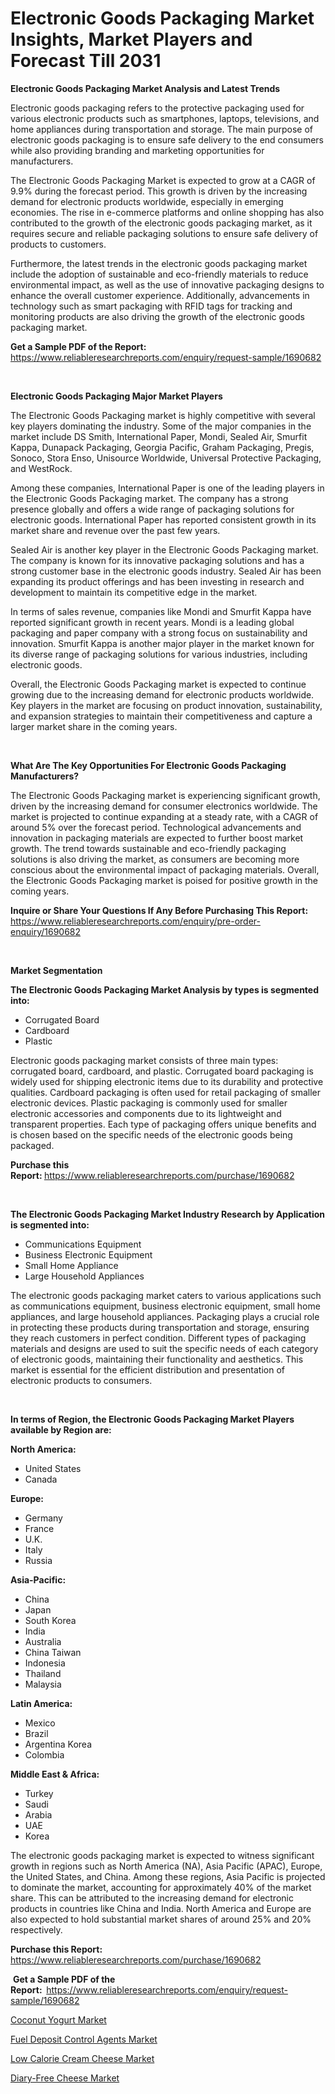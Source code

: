 <p><h1>Electronic Goods Packaging Market Insights, Market Players and Forecast Till 2031</h1></p><p><strong>Electronic Goods Packaging Market Analysis and Latest Trends</strong></p>
<p><p>Electronic goods packaging refers to the protective packaging used for various electronic products such as smartphones, laptops, televisions, and home appliances during transportation and storage. The main purpose of electronic goods packaging is to ensure safe delivery to the end consumers while also providing branding and marketing opportunities for manufacturers.</p><p>The Electronic Goods Packaging Market is expected to grow at a CAGR of 9.9% during the forecast period. This growth is driven by the increasing demand for electronic products worldwide, especially in emerging economies. The rise in e-commerce platforms and online shopping has also contributed to the growth of the electronic goods packaging market, as it requires secure and reliable packaging solutions to ensure safe delivery of products to customers.</p><p>Furthermore, the latest trends in the electronic goods packaging market include the adoption of sustainable and eco-friendly materials to reduce environmental impact, as well as the use of innovative packaging designs to enhance the overall customer experience. Additionally, advancements in technology such as smart packaging with RFID tags for tracking and monitoring products are also driving the growth of the electronic goods packaging market.</p></p>
<p><strong>Get a Sample PDF of the Report:&nbsp;</strong> <a href="https://www.reliableresearchreports.com/enquiry/request-sample/1690682">https://www.reliableresearchreports.com/enquiry/request-sample/1690682</a></p>
<p>&nbsp;</p>
<p><strong>Electronic Goods Packaging Major Market Players</strong></p>
<p><p>The Electronic Goods Packaging market is highly competitive with several key players dominating the industry. Some of the major companies in the market include DS Smith, International Paper, Mondi, Sealed Air, Smurfit Kappa, Dunapack Packaging, Georgia Pacific, Graham Packaging, Pregis, Sonoco, Stora Enso, Unisource Worldwide, Universal Protective Packaging, and WestRock.</p><p>Among these companies, International Paper is one of the leading players in the Electronic Goods Packaging market. The company has a strong presence globally and offers a wide range of packaging solutions for electronic goods. International Paper has reported consistent growth in its market share and revenue over the past few years.</p><p>Sealed Air is another key player in the Electronic Goods Packaging market. The company is known for its innovative packaging solutions and has a strong customer base in the electronic goods industry. Sealed Air has been expanding its product offerings and has been investing in research and development to maintain its competitive edge in the market.</p><p>In terms of sales revenue, companies like Mondi and Smurfit Kappa have reported significant growth in recent years. Mondi is a leading global packaging and paper company with a strong focus on sustainability and innovation. Smurfit Kappa is another major player in the market known for its diverse range of packaging solutions for various industries, including electronic goods.</p><p>Overall, the Electronic Goods Packaging market is expected to continue growing due to the increasing demand for electronic products worldwide. Key players in the market are focusing on product innovation, sustainability, and expansion strategies to maintain their competitiveness and capture a larger market share in the coming years.</p></p>
<p>&nbsp;</p>
<p><strong>What Are The Key Opportunities For Electronic Goods Packaging Manufacturers?</strong></p>
<p><p>The Electronic Goods Packaging market is experiencing significant growth, driven by the increasing demand for consumer electronics worldwide. The market is projected to continue expanding at a steady rate, with a CAGR of around 5% over the forecast period. Technological advancements and innovation in packaging materials are expected to further boost market growth. The trend towards sustainable and eco-friendly packaging solutions is also driving the market, as consumers are becoming more conscious about the environmental impact of packaging materials. Overall, the Electronic Goods Packaging market is poised for positive growth in the coming years.</p></p>
<p><strong>Inquire or Share Your Questions If Any Before Purchasing This Report:</strong> <a href="https://www.reliableresearchreports.com/enquiry/pre-order-enquiry/1690682">https://www.reliableresearchreports.com/enquiry/pre-order-enquiry/1690682</a></p>
<p>&nbsp;</p>
<p><strong>Market Segmentation</strong></p>
<p><strong>The Electronic Goods Packaging Market Analysis by types is segmented into:</strong></p>
<p><ul><li>Corrugated Board</li><li>Cardboard</li><li>Plastic</li></ul></p>
<p><p>Electronic goods packaging market consists of three main types: corrugated board, cardboard, and plastic. Corrugated board packaging is widely used for shipping electronic items due to its durability and protective qualities. Cardboard packaging is often used for retail packaging of smaller electronic devices. Plastic packaging is commonly used for smaller electronic accessories and components due to its lightweight and transparent properties. Each type of packaging offers unique benefits and is chosen based on the specific needs of the electronic goods being packaged.</p></p>
<p><strong>Purchase this Report:&nbsp;</strong><a href="https://www.reliableresearchreports.com/purchase/1690682">https://www.reliableresearchreports.com/purchase/1690682</a></p>
<p>&nbsp;</p>
<p><strong>The Electronic Goods Packaging Market Industry Research by Application is segmented into:</strong></p>
<p><ul><li>Communications Equipment</li><li>Business Electronic Equipment</li><li>Small Home Appliance</li><li>Large Household Appliances</li></ul></p>
<p><p>The electronic goods packaging market caters to various applications such as communications equipment, business electronic equipment, small home appliances, and large household appliances. Packaging plays a crucial role in protecting these products during transportation and storage, ensuring they reach customers in perfect condition. Different types of packaging materials and designs are used to suit the specific needs of each category of electronic goods, maintaining their functionality and aesthetics. This market is essential for the efficient distribution and presentation of electronic products to consumers.</p></p>
<p>&nbsp;</p>
<p><strong>In terms of Region, the Electronic Goods Packaging Market Players available by Region are:</strong></p>
<p>
    <p> <strong> North America: </strong>
        <ul>
            <li>United States</li>
            <li>Canada</li>
        </ul>
        </p> 
    <p> <strong> Europe: </strong>
        <ul>
            <li>Germany</li>
            <li>France</li>
            <li>U.K.</li>
            <li>Italy</li>
            <li>Russia</li>
        </ul>
        </p> 
    <p> <strong> Asia-Pacific: </strong>
        <ul>
            <li>China</li>
            <li>Japan</li>
            <li>South Korea</li>
            <li>India</li>
            <li>Australia</li>
            <li>China Taiwan</li>
            <li>Indonesia</li>
            <li>Thailand</li>
            <li>Malaysia</li>
        </ul>
        </p> 
    <p> <strong> Latin America: </strong>
        <ul>
            <li>Mexico</li>
            <li>Brazil</li>
            <li>Argentina Korea</li>
            <li>Colombia</li>
        </ul>
        </p> 
    <p> <strong> Middle East & Africa: </strong>
        <ul>
            <li>Turkey</li>
            <li>Saudi</li>
            <li>Arabia</li>
            <li>UAE</li>
            <li>Korea</li>
        </ul>
    </p>
    </p>
<p><p>The electronic goods packaging market is expected to witness significant growth in regions such as North America (NA), Asia Pacific (APAC), Europe, the United States, and China. Among these regions, Asia Pacific is projected to dominate the market, accounting for approximately 40% of the market share. This can be attributed to the increasing demand for electronic products in countries like China and India. North America and Europe are also expected to hold substantial market shares of around 25% and 20% respectively.</p></p>
<p><strong>Purchase this Report: </strong><a href="https://www.reliableresearchreports.com/purchase/1690682">https://www.reliableresearchreports.com/purchase/1690682</a></p>
<p>&nbsp;<strong>Get a Sample PDF of the Report:&nbsp;&nbsp;</strong><a href="https://www.reliableresearchreports.com/enquiry/request-sample/1690682">https://www.reliableresearchreports.com/enquiry/request-sample/1690682</a></p>
<p><strong></strong></p>
<p><p><a href="https://view.publitas.com/reportprime-1/coconut-yogurt-market-growth-market-trends-covid-19-impact-and-forecasts-for-period-from-2023-2030/">Coconut Yogurt Market</a></p><p><a href="https://gentle-editor-9db.notion.site/Fuel-Deposit-Control-Agents-Market-A-Comprehensive-Report-of-its-Market-Share-Growth-Trends-2024--27b03e1e3b3c447d926ed264f3880da5">Fuel Deposit Control Agents Market</a></p><p><a href="https://view.publitas.com/reportprime-1/low-calorie-cream-cheese-market-size-and-growth-market-segmentation-regional-and-country-breakdowns-and-market-trends-for-period-from-2023-2030/">Low Calorie Cream Cheese Market</a></p><p><a href="https://view.publitas.com/reportprime-1/diary-free-cheese-market-furnish-information-about-market-size-market-share-market-dynamics-and-projections-spanning-from-2023-to-2030/">Diary-Free Cheese Market</a></p></p>